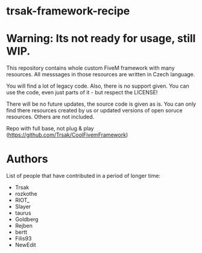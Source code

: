 # trsak-framework-recipe

# Warning: Its not ready for usage, still WIP.

This repository contains whole custom FiveM framework with many resources. 
All messsages in those resources are written in Czech language.  
 
You will find a lot of legacy code. Also, there is no support given. 
You can use the code, even just parts of it - but respect the LICENSE!  
  
There will be no future updates, the source code is given as is. 
You can only find there resources created by us or updated versions of open soruce resources. Others are not included.

Repo with full base, not plug & play (https://github.com/Trsak/CoolFivemFramework)

# Authors

List of people that have contributed in a period of longer time:

* Trsak
* rozkothe
* RIOT_
* Slayer
* taurus
* Goldberg
* Rejben
* bertt
* Filis93
* NewEdit
